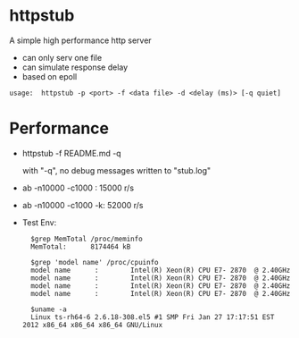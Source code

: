 httpstub
========
A simple high performance http server 

* can only serv one file
* can simulate response delay
* based on epoll


`usage:  httpstub -p <port> -f <data file> -d <delay (ms)> [-q quiet]`


Performance
===========
* httpstub -f README.md -q

	with "-q", no debug messages written to "stub.log"

* ab -n10000 -c1000 : 15000 r/s
* ab -n10000 -c1000 -k: 52000 r/s

* Test Env:

  		$grep MemTotal /proc/meminfo
		MemTotal:      8174464 kB

		$grep 'model name' /proc/cpuinfo
		model name      :        Intel(R) Xeon(R) CPU E7- 2870  @ 2.40GHz
		model name      :        Intel(R) Xeon(R) CPU E7- 2870  @ 2.40GHz
		model name      :        Intel(R) Xeon(R) CPU E7- 2870  @ 2.40GHz
		model name      :        Intel(R) Xeon(R) CPU E7- 2870  @ 2.40GHz

		$uname -a
		Linux ts-rh64-6 2.6.18-308.el5 #1 SMP Fri Jan 27 17:17:51 EST 2012 x86_64 x86_64 x86_64 GNU/Linux
